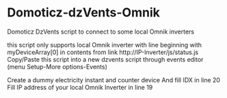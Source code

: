 # Domoticz-dzVents-Omnik
Domoticz DzVents script to connect to some local Omnik inverters

this script only supports local Omnik inverter with line beginning with myDeviceArray[0]
in contents from link http://IP-Inverter/js/status.js
Copy/Paste this script into a new dzvents script through events editor (menu Setup-More options-Events)

Create a dummy electricity instant and counter device And fill IDX in line 20
Fill IP address of your local Omnik Inverter in line 19
